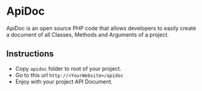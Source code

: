 ApiDoc
======

ApiDoc is an open source PHP code that allows developers to easily create a document of all Classes, Methods and Arguments of a project.


Instructions
----
* Copy `apidoc` folder to root of your project.
* Go to this url `http://<YourWebsite>/apidoc`
* Enjoy with your project API Document.
